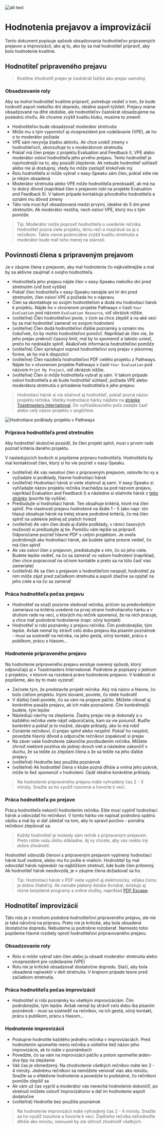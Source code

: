 ![alt text][logo]

# Hodnotenia prejavov a improvizácií

Tento dokument popisuje spôsob obsadzovania hodnotiteľov pripravených prejavov a improvizácií, ako aj to, ako by sa mal hodnotiteľ pripraviť, aby bolo hodnotenie kvalitné.

## Hodnotiteľ pripraveného prejavu
> Kvalitne zhodnotiť prejav je častokrát ťažšie ako prejav samotný.

### Obsadzovanie roly
Aby sa mohol hodnotiteľ kvalitne pripraviť, potrebuje vedieť o tom, že bude hodnotiť aspoň niekoľko dní dopredu, ideálne aspoň týždeň. Prejavy máme obsadzované na dlhé obdobie, ale hodnotiteľov častokrát obsadzujeme na poslednú chvíľu. Ak chceme zvýšiť kvalitu klubu, musíme to zmeniť:
- Hodnotiteľov bude obsadzovať moderátor stretnutia
- Môže mu s tým vypomôcť aj viceprezident pre vzdelávanie (VPE), ak ho o to moderátor požiada
- VPE sám nevyvíja žiadnu aktivitu. Ak chce urobiť zmeny v hodnotiteľoch, skonzultuje to s moderátorom stretnutia
- Pokiaľ má člen prejav z projektu Evaluation and Feedback II, VPE alebo moderátor osloví hodnotiteľa jeho prvého prejavu. Tento hodnotiteľ je najvhodnejší na to, aby posúdil zlepšenie. Ak nebude hodnotiteľ súhlasiť alebo nie je dostupný, vtedy ho môže zastúpiť ktokoľvek iný
- Rolu hodnotiteľa si môže vybrať v easy-Speaku sám člen, pokiaľ ešte nie je nikým obsadená
- Moderátor stretnutia alebo VPE môže hodnotiteľa preobsadiť, ak má na to dobrý dôvod (napríklad člen s prejavom robí na projekte Evaluation and Feedback II). V takom prípade kontaktuje pôvodného hodnotiteľa a oznámi mu dôvod zmeny
- Táto rola musí byť obsadzovaná medzi prvými, ideálne do 5 dní pred stretnutím. Ak moderátor nestíha, nech osloví VPE, ktorý mu s tým pomôže.

> Tip: Moderátor môže poprosiť hodnotiteľa o uvedenie rečníka. Hodnotiteľ pozná ciele projektu, tému reči a rozprával sa aj s rečníkom. Takto vieme potenciálne zvýšiť kvalitu stretnutia a moderátor bude mať toho menej na starosti.

## Povinnosti člena s pripraveným prejavom
Je v záujme člena s prejavom, aby mal hodnotenie čo najkvalitnejšie a mal by sa aktívne zaujímať o svojho hodnotiteľa.

- Hodnotiteľa jeho prejavu nájde člen v easy-Speaku niekoľko dní pred stretnutím (viď bod vyššie)
- Pokiaľ člen hodnotiteľa v easy-Speaku nenájde ani tri dni pred stretnutím, člen osloví VPE a požiada ho o nápravu
- Člen sa skontaktuje so svojím hodnotiteľom a dodá mu hodnotiaci hárok k projektu. Nájde ho v otvorenom projekte Pathways v časti `Your Evaluation` pod názvom `Evaluation Resource`, viď obrázok nižšie.
- (voliteľne) Člen hodnotiteľovi povie, v čom sa chce zlepšiť a na aké veci by sa mal hodnotiteľ zamerať vo svojom hodnotení
- (voliteľne) Člen dodá hodnotiteľovi ďalšie poznámky a oznámi mu čokoľvek, čo by mohlo hodnotiteľovi pomôcť. Napríklad ak člen vie, že jeho prejav prekročí časový limit, mal by to spomenúť a takisto uviesť, prečo ho nedokáže splniť. Akákoľvek informácia hodnotiteľovi pomôže
- (voliteľne) Člen sprístupní vopred hodnotiteľovi svoj prejav v písomnej forme, ak ho má k dispozícii
- (voliteľne) Člen nazdieľa hodnotiteľovi PDF celého projektu z Pathways. Nájde ho v otvorenom projekte Pathways v časti `Your Evaluation` pod názvom `Print My Project`, viď obrázok nižšie.
- (voliteľne) Člen si môže hodnotiteľa vybrať aj sám. V takom prípade osloví hodnotiteľa a ak bude hodnotiteľ súhlasiť, požiada VPE alebo moderátora stretnutia o priradenie hodnotiteľa k jeho prejavu

> Hodnotiaci hárok si vie stiahnuť aj hodnotiteľ, pokiaľ pozná názov projektu rečníka. Všetky hodnotiace hárky nájdete na [stránke Toastmasters International][pathways-resources]. Do vyhľadávacieho poľa zadajte časť alebo celý názov projektu v angličtine.

![Hodnotiace podklady projektu v Pathways][pathways-eval-resources]

### Príprava hodnotiteľa pred stretnutím
Aby hodnotiteľ skutočne posúdil, že člen projekt splnil, musí v prvom rade poznať kritéria daného projektu.

V nasledujúcich bodoch si popíšeme prípravu hodnotiteľa. Hodnotiteľa by mal kontaktovať člen, ktorý si ho vie pozrieť v easy-Speaku.

- (voliteľné) Ak vás neosloví člen s pripraveným prejavom, oslovíte ho vy a vyžiadate si podklady, hlavne hodnotiaci hárok
- (voliteľné) Hodnotiaci hárok si viete stiahnuť aj sami. V easy-Speaku si vyhľadajte názov projektu rečníka (nachádza sa pod názvom prejavu, napríklad Evaluation and Feedback I) a následne si stiahnite hárok z [tejto stránky][pathways-resources] (pozrite tip vyššie).
- Preštudujte si hodnotiaci hárok. Ten obsahuje kritériá, ktoré má člen splniť. Pre vlastnosti prejavu hodnotené na škále 1 - 5 (ako napr. tón hlasu) obsahuje hárok na tretej strane podrobné kritériá, čo má člen splniť na udelenie jednej až piatich hviezd
- (voliteľné) Ak vám člen dodá aj ďalšie podklady, v rámci časových možností si preštudujte aj tie. Pomôžu vám lepšie sa pripraviť. Odporúčame pozrieť hlavne PDF s celým projektom. Je oveľa podrobnejší ako hodnotiaci hárok, ale budete úplne presne vedieť, čo má člen splniť
- Ak vás osloví člen s prejavom, prediskutujte s ním, čo sú jeho ciele. Budete lepšie vedieť, na čo sa zamerať vo vašom hodnotení (napríklad, člen chce popracovať na očnom kontakte a preto sa na túto časť viac zameriate)
- (voliteľné) Ak sa člen s prejavom s hodnotiteľom nespojil, hodnotiteľ za ním môže zájsť pred začiatkom stretnutia a aspoň zbežne sa opýtať na jeho ciele a na čo sa zamerať

### Práca hodnotiteľa počas prejavu
- Hodnotiteľ sa snaží pozorne sledovať rečníka, pričom sa predovšetkým zameriava na kritéria uvedené na prvej strane hodnotiaceho hárku a v druhom rade na veci, u ktorých mu rečník spomenul, že na nich pracuje, a chce mať podrobné hodnotenie (napr. očný kontakt)
- Hodnotiteľ si robí poznámky z prejavu rečníka. Čím podrobnejšie, tým lepšie. Avšak nemal by stráviť celú dobu prejavu iba písaním poznámok - musí sa sústrediť na rečníka, na jeho gestá, očný kontakt, prácu s publikom, prácu s hlasom...

### Hodnotenie pripraveného prejavu
Na hodnotenie pripraveného prejavu existuje overený spôsob, ktorý odporúčajú aj v Toastmasters International. Podrobne je popísaný v jednom z projektov, v ktorom sa rozoberá práve hodnotenie prejavov. V krátkosti si popíšeme, ako by to malo vyzerať:
- Začnete tým, že predstavíte projekt rečníka. Aký má názov a hlavne, čo bolo cieľom projektu. Inými slovami, poviete, čo idete hodnotiť
- V ďalšej časti poviete, čo sa vám na prejave páčilo. Môžete citovať aj konkrétne pasáže prejavu, ak ich máte poznačené. Čím konkrétnejší budete, tým lepšie
- Následujú návrhy na zlepšenie. Žiadny prejav nie je dokonalý a u každého rečníka viete nájsť odporúčania, kam sa vie posunúť. Buďte konkrétni a pokiaľ je to možné, dávajte príklady, ako to má robiť
- Oznámte rečníkovi, či prejav *splnil* alebo *nesplnil*. Pokiaľ ho nesplnil, povedzte hlavný dôvod a odporučte rečníkovi zopakovať si prejav
- Na záver vaše hodnotenie zakončite povzbudením rečníka. Môžete zhrnúť niektoré pozitíva do jednej-dvoch viet a následne zakončiť v duchu, že sa tešíte zo zlepšení člena a že sa tešíte na jeho ďalšie prejavy
- (voliteľné) Hodnoťte bez použitia poznámok
- (voliteľné) Ak hodnotiteľ člena v klube pozná dlhšie a vníma jeho pokrok, môže to tiež spomenúť v hodnotení. Opäť ideálne konkrétne príklady.

> Na hodnotenie pripraveného prejavu máte vyhradený čas 2 - 3 minúty. Snažte sa ho využiť rozumne a hovorte k veci.

### Práca hodnotiteľa po prejave
Práca hodnotiteľa nekončí hodnotením rečníka. Ešte musí vyplniť hodnotiaci hárok a odovzdať ho rečníkovi. V tomto hárku vie napísať podrobnú spätnú väzbu a mal by si dať záležať na tom, aby to spravil poctivo - pomáha rečníkovi zlepšovať sa.

> Každý hodnotiteľ je inokedy sám rečník s pripraveným prejavom. Preto robte vašu úlohu dôkladne. Aj vy chcete, aby vás niekto iný dobre zhodnotil.

Hodnotiteľ odovzdá členovi s pripraveným prejavom vyplnený hodnotiaci hárok buď osobne, alebo mu ho pošle e-mailom. Hodnotiteľ by mal odovzdať hárok najneskôr na najbližšom stretnutí, kde bude člen prítomný. Ak hodnotiteľ hárok neodovzdá, je v záujme člena dožadovať sa ho.

> Tip: Hodnotiaci hárok v PDF viete vyplniť aj elektronicky, vďaka čomu je dobre čitateľný. Ak nemáte platený Adobe Acrobat, existujú aj rôzne bezplatné programy a online služby, napríklad [PDF Escape][pdf-escape].

## Hodnotiteľ improvizácií
Táto rola je v mnohom podobná hodnotiteľovi pripraveného prejavu, ale nie je taká náročná na prípravu. Preto nie je kritické, aby bola obsadená dostatočne dopredu. Nebudeme ju podrobne rozoberať. Namiesto toho popíšeme hlavné rozdiely oproti hodnotiteľovi pripravovaného prejavu.

### Obsadzovanie roly
- Rolu si môže vybrať sám člen alebo ju obsadí moderátor stretnutia alebo viceprezident pre vzdelávanie (VPE)
- Rolu nie je kritické obsadzovať dostatočne dopredu. Stačí, aby bola obsadená najneskôr v deň stretnutia. V krajnom prípade tesne pred začiatkom stretnutia.

### Práca hodnotiteľa počas improvizácií
- Hodnotiteľ si robí poznámky ku všetkým improvizáciám. Čím podrobnejšie, tým lepšie. Avšak nemal by stráviť celú dobu iba písaním poznámok - musí sa sústrediť na rečníkov, na ich gestá, očný kontakt, prácu s publikom, prácu s hlasom...

### Hodnotenie improvizácií
- Postupne hodnotíte každého jedného rečníka v improvizáciách. Pred hodnotením spomeňte meno rečníka a voliteľne tiež názov jeho improvizácie, ak to máte v poznámkach
- Povedzte, čo sa vám na improvizácii páčilo a potom spomeňte jeden-dva tipy na zlepšenie
- Váš čas je obmedzený. Na zhodnotenie všetkých rečníkov máte len 2 - 4 minúty. Jednému rečníkovi sa nemôžete venovať viac ako minútu. Snažte sa o efektívne hodnotenie a povedzte to podstatné, čo rečníkovi pomôže zlepšiť sa
- Ak vám už čas vyprší a moderátor vás nenechá hodnotenie dokončiť, po stretnutí môžete osloviť improvizátorov a dať im hodnotenie aspoň dodatočne
- (voliteľné) Hodnoťte bez použitia poznámok

> Na hodnotenie improvizácií máte vyhradený čas 2 - 4 minúty. Snažte sa ho využiť rozumne a hovorte k veci. Žiadneho rečníka nehodnoťte dlhšie ako minútu, nemuseli by ste stihnúť zhodnotiť všetkých.

[logo]: https://github.com/toastmasters-kosice/graficke-podklady/raw/master/Log%C3%A1/%C5%A0tandardn%C3%A9%20zmen%C5%A1en%C3%A9%20logo%20TMKE.png "Logo Toastmasters Košice"
[pathways-resources]: https://www.toastmasters.org/resources/resource-library?c=%7B01B94FC3-FC65-4308-8CB2-6193718ED156%7D
[pathways-eval-resources]: https://github.com/toastmasters-kosice/graficke-podklady/raw/master/Sn%C3%ADmky%20obrazovky/Pathways/pathways-project-resources.png
[pdf-escape]: https://www.pdfescape.com/
